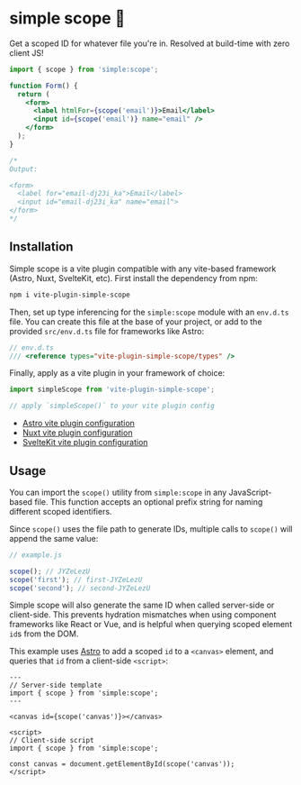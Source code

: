 # simple scope 🔎

Get a scoped ID for whatever file you're in. Resolved at build-time with zero client JS!

```jsx
import { scope } from 'simple:scope';

function Form() {
  return (
    <form>
      <label htmlFor={scope('email')}>Email</label>
      <input id={scope('email')} name="email" />
    </form>
  );
}

/*
Output:

<form>
  <label for="email-dj23i_ka">Email</label>
  <input id="email-dj23i_ka" name="email">
</form>
*/
```

## Installation

Simple scope is a vite plugin compatible with any vite-based framework (Astro, Nuxt, SvelteKit, etc). First install the dependency from npm:

```bash
npm i vite-plugin-simple-scope
```

Then, set up type inferencing for the `simple:scope` module with an `env.d.ts` file. You can create this file at the base of your project, or add to the provided `src/env.d.ts` file for frameworks like Astro:

```ts
// env.d.ts
/// <reference types="vite-plugin-simple-scope/types" />
```

Finally, apply as a vite plugin in your framework of choice:

```js
import simpleScope from 'vite-plugin-simple-scope';

// apply `simpleScope()` to your vite plugin config
```

- [Astro vite plugin configuration](https://docs.astro.build/en/recipes/add-yaml-support/)
- [Nuxt vite plugin configuration](https://nuxt.com/docs/getting-started/configuration#external-configuration-files)
- [SvelteKit vite plugin configuration](https://kit.svelte.dev/docs/project-structure#project-files-vite-config-js)

## Usage

You can import the `scope()` utility from `simple:scope` in any JavaScript-based file. This function accepts an optional prefix string for naming different scoped identifiers.

Since `scope()` uses the file path to generate IDs, multiple calls to `scope()` will append the same value:

```js
// example.js

scope(); // JYZeLezU
scope('first'); // first-JYZeLezU
scope('second'); // second-JYZeLezU
```

Simple scope will also generate the same ID when called server-side or client-side. This prevents hydration mismatches when using component frameworks like React or Vue, and is helpful when querying scoped element `id`s from the DOM.

This example uses [Astro](https://astro.build) to add a scoped `id` to a `<canvas>` element, and queries that `id` from a client-side `<script>`:

```astro
---
// Server-side template
import { scope } from 'simple:scope';
---

<canvas id={scope('canvas')}></canvas>

<script>
// Client-side script
import { scope } from 'simple:scope';

const canvas = document.getElementById(scope('canvas'));
</script>
```
